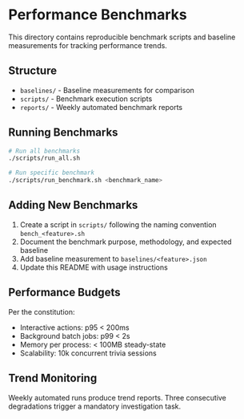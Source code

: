 # Performance Benchmarks

This directory contains reproducible benchmark scripts and baseline measurements for tracking performance trends.

## Structure

- `baselines/` - Baseline measurements for comparison
- `scripts/` - Benchmark execution scripts
- `reports/` - Weekly automated benchmark reports

## Running Benchmarks

```bash
# Run all benchmarks
./scripts/run_all.sh

# Run specific benchmark
./scripts/run_benchmark.sh <benchmark_name>
```

## Adding New Benchmarks

1. Create a script in `scripts/` following the naming convention `bench_<feature>.sh`
2. Document the benchmark purpose, methodology, and expected baseline
3. Add baseline measurement to `baselines/<feature>.json`
4. Update this README with usage instructions

## Performance Budgets

Per the constitution:

- Interactive actions: p95 < 200ms
- Background batch jobs: p99 < 2s
- Memory per process: < 100MB steady-state
- Scalability: 10k concurrent trivia sessions

## Trend Monitoring

Weekly automated runs produce trend reports. Three consecutive degradations trigger a mandatory investigation task.
